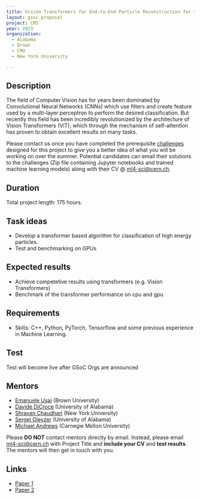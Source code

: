 ```yaml
---
title: Vision Transformers for End-to-End Particle Reconstruction for the CMS Experiment
layout: gsoc_proposal
project: CMS
year: 2023
organization:
  - Alabama
  - Brown
  - CMU
  - New York University

---
```


## Description

The field of Computer Vision has for years been dominated by Convolutional Neural Networks (CNNs) which use filters and create feature used by a multi-layer 
perceptron to perform the desired classification. But recently this field has been incredibly revolutionized by the architecture of Vision Transformers (ViT), 
which through the mechanism of self-attention has proven to obtain excellent results on many tasks.

Please contact us once you have completed the prerequisite [challenges](https://drive.google.com/file/d/1QVf5_eOBPZCHPiUY3BfqmWAz_S1CwgJf/view?usp=sharing) designed for this project to give you a better idea of what you will be working on over the summer. Potential candidates can email their solutions to the challenges (Zip file containing Jupyter notebooks and trained machine learning models) along with their CV @ [ml4-sci@cern.ch](ml4-sci@cern.ch).

## Duration

Total project length: 175 hours.

## Task ideas
 * Develop a transformer based algorithm for classification of high energy particles.
 * Test and benchmarking on GPUs

## Expected results
 * Achieve competetive results using transformers (e.g. Vision Transformers) 
 * Benchmark of the transformer performance on cpu and gpu


## Requirements
 * Skills: C++, Python, PyTorch, Tensorflow and some previous experience in Machine Learning.

## Test
Test will become live after GSoC Orgs are announced
<!-- ## Test
Please use [this link](https://drive.google.com/file/d/1mTpD6evd5HiBx8-MlxLdAvTxqOMbJq9h/view?usp=sharing) to access the test for this project. -->

## Mentors
  * [Emanuele Usai](mailto:ml4-sci@cern.ch) (Brown University)
  * [Davide DiCroce](mailto:ml4-sci@cern.ch) (University of Alabama)
  * [Shravan Chaudhari](mailto:ml4-sci@cern.ch) (New York University)
  * [Sergei Gleyzer](mailto:ml4-sci@cern.ch) (University of Alabama)
  * [Michael Andrews](mailto:ml4-sci@cern.ch) (Carnegie Mellon University)


Please **DO NOT** contact mentors directly by email. Instead, please email [ml4-sci@cern.ch](mailto:ml4-sci@cern.ch) with Project Title and **include your CV** and **test results**. The mentors will then get in touch with you.



## Links
  * [Paper 1](https://arxiv.org/abs/1807.11916)
  * [Paper 2](https://arxiv.org/abs/1902.08276)
